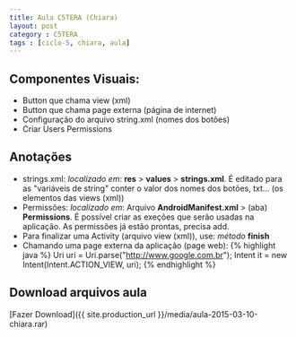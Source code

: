 ```yaml
---
title: Aula C5TERA (Chiara)
layout: post
category : C5TERA
tags : [ciclo-5, chiara, aula]
---
```


## Componentes Visuais:
- Button que chama view (xml)
- Button que chama page externa (página de internet)
- Configuração do arquivo string.xml (nomes dos botôes)
- Criar Users Permissions

## Anotações
- strings.xml: *localizado em*: **res** > **values** > **strings.xml**. É editado para as "variáveis de string" conter o valor dos nomes dos botões, txt... (os elementos das views (xml))
- Permissões: *localizado em*: Arquivo **AndroidManifest.xml** > (aba) **Permissions**. É possível criar as exeções que serão usadas na aplicação. As permissões já estão prontas, precisa add.
- Para finalizar uma Activity (arquivo view (xml)), use: *método* **finish**
- Chamando uma page externa da aplicação (page web):
{% highlight java %}
	Uri uri = Uri.parse("http://www.google.com.br");
	Intent it = new Intent(Intent.ACTION_VIEW, uri);
{% endhighlight %}

## Download arquivos aula
[Fazer Download]({{ site.production_url }}/media/aula-2015-03-10-chiara.rar) 